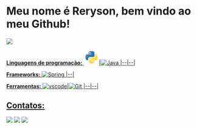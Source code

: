 # Meu nome é Reryson, bem vindo ao meu Github!

<a href="https://github.com/rerysonn/github-readme-stats"><img align="center" src="https://github-readme-stats.vercel.app/api/top-langs/?username=rerysonn&layout=compact&theme=buefy&hide_border=true" />

**Linguagens de programação:**
<img title="Python" alt="Python" width="40px" src="https://raw.githubusercontent.com/devicons/devicon/master/icons/python/python-original.svg"/>|<img alt="Java" title="Java" width="40px" src="https://cdn.jsdelivr.net/gh/devicons/devicon/icons/java/java-original-wordmark.svg">
|--|--|

**Frameworks:**
<img title="Spring Boot" alt="Spring" width="40px" src="https://cdn.jsdelivr.net/gh/devicons/devicon/icons/spring/spring-original-wordmark.svg"/>
|--|

**Ferramentas:**
<img title="Visual Studio Code" alt="vscode" width="40px" src="https://cdn.jsdelivr.net/gh/devicons/devicon/icons/vscode/vscode-original.svg"/>|<img title="Git" alt="Git" width="40px" src="https://cdn.jsdelivr.net/gh/devicons/devicon/icons/git/git-original.svg"/>
|--|--|
          
## Contatos:  
 <a href="https://www.linkedin.com/in/reryson-farinha" target="_blank"><img src="https://img.shields.io/badge/-LinkedIn-%230077B5?style=for-the-badge&logo=linkedin&logoColor=white" target="_blank"></a> 
 <a href = "mailto:rerysonfarinha1@gmail.com"><img src="https://img.shields.io/badge/-Gmail-%23333?style=for-the-badge&logo=gmail&logoColor=white" target="_blank"></a>
 <a href="https://instagram.com/rerysonn" target="_blank"><img src="https://img.shields.io/badge/-Instagram-%23E4405F?style=for-the-badge&logo=instagram&logoColor=white" target="_blank"></a>
    
  


